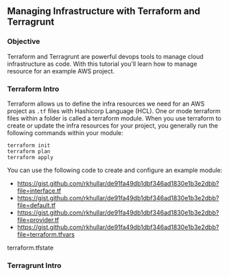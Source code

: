 ## Managing Infrastructure with Terraform and Terragrunt

### Objective
Terraform and Terragrunt are powerful devops tools to manage cloud infrastructure as code. With this tutorial you'll learn
how to manage resource for an example AWS project.

### Terraform Intro
Terraform allows us to define the infra resources we need for an AWS project as `.tf` files with Hashicorp Language (HCL).
One or mode terraform files within a folder is called a terraform module. When you use terraform to create or update the
infra resources for your project, you generally run the following commands within your module:
```shell
terraform init
terraform plan
terraform apply
```

You can use the following code to create and configure an example module:
- https://gist.github.com/rkhullar/de91fa49db1dbf346ad1830e1b3e2dbb?file=interface.tf
- https://gist.github.com/rkhullar/de91fa49db1dbf346ad1830e1b3e2dbb?file=default.tf
- https://gist.github.com/rkhullar/de91fa49db1dbf346ad1830e1b3e2dbb?file=provider.tf
- https://gist.github.com/rkhullar/de91fa49db1dbf346ad1830e1b3e2dbb?file=terraform.tfvars



terraform.tfstate

### Terragrunt Intro





[terraform]: https://www.terraform.io
[terragrunt]: https://terragrunt.gruntwork.io
[hashicorp]: https://www.hashicorp.com
[aws-provider]: https://registry.terraform.io/providers/hashicorp/aws/latest/docs
